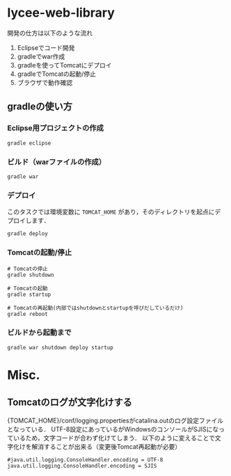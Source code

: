 # lycee-web-library

開発の仕方は以下のような流れ

1. Eclipseでコード開発
2. gradleでwar作成
3. gradleを使ってTomcatにデプロイ
4. gradleでTomcatの起動/停止
5. ブラウザで動作確認


## gradleの使い方
### Eclipse用プロジェクトの作成
```
gradle eclipse
```

### ビルド（warファイルの作成）
```
gradle war
```

### デプロイ
このタスクでは環境変数に `TOMCAT_HOME` があり，そのディレクトリを起点にデプロイします．
```
gradle deploy
```

### Tomcatの起動/停止
```
# Tomcatの停止
gradle shutdown

# Tomcatの起動
gradle startup

# Tomcatの再起動(内部ではshutdownとstartupを呼びだしているだけ)
gradle reboot
```

### ビルドから起動まで
```
gradle war shutdown deploy startup
```


# Misc.
## Tomcatのログが文字化けする
{TOMCAT_HOME}/conf/logging.propertiesがcatalina.outのログ設定ファイルとなっている．
UTF-8設定にあっているがWindowsのコンソールがSJISになっているため，文字コードが合わず化けてしまう．
以下のように変えることで文字化けを解消することが出来る（変更後Tomcat再起動が必要）
```
#java.util.logging.ConsoleHandler.encoding = UTF-8
java.util.logging.ConsoleHandler.encoding = SJIS
```
